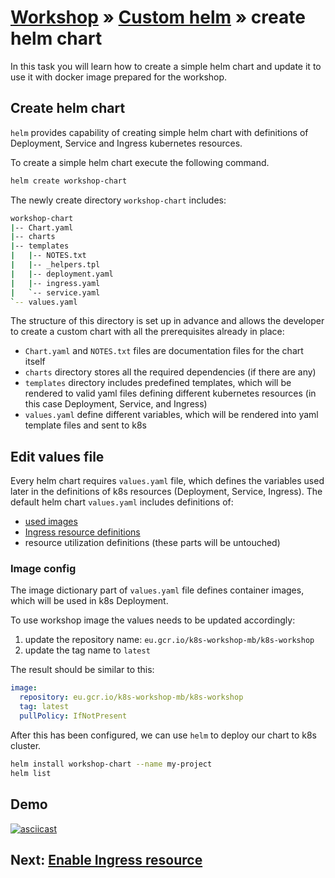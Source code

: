 # [Workshop](../README.md) &raquo; [Custom helm](./README.md) &raquo; create helm chart

In this task you will learn how to create a simple helm chart and update it to
use it with docker image prepared for the workshop.

## Create helm chart

`helm` provides capability of creating simple helm chart with definitions
of Deployment, Service and Ingress kubernetes resources.

To create a simple helm chart execute the following command.

```bash
helm create workshop-chart
```

The newly create directory `workshop-chart` includes:

```bash
workshop-chart
|-- Chart.yaml
|-- charts
|-- templates
|   |-- NOTES.txt
|   |-- _helpers.tpl
|   |-- deployment.yaml
|   |-- ingress.yaml
|   `-- service.yaml
`-- values.yaml
```

The structure of this directory is set up in advance and allows the developer to
create a custom chart with all the prerequisites already in place:

- `Chart.yaml` and `NOTES.txt` files are documentation files for the chart
  itself
- `charts` directory stores all the required dependencies (if there are any)
- `templates` directory includes predefined templates, which will be rendered to
  valid yaml files defining different kubernetes resources (in this case
  Deployment, Service, and Ingress)
- `values.yaml` define different variables, which will be rendered into yaml
  template files and sent to k8s

## Edit values file

Every helm chart requires `values.yaml` file, which defines the variables used
later in the definitions of k8s resources (Deployment, Service, Ingress). The
default helm chart `values.yaml` includes definitions of:

- [used images](#image-config)
- [Ingress resource definitions](#ingress-config)
- resource utilization definitions (these parts will be untouched)

### Image config

The image dictionary part of `values.yaml` file defines container images, which
will be used in k8s Deployment.

To use workshop image the values needs to be updated accordingly:

1. update the repository name: `eu.gcr.io/k8s-workshop-mb/k8s-workshop`
2. update the tag name to `latest`

The result should be similar to this:

```yaml
image:
  repository: eu.gcr.io/k8s-workshop-mb/k8s-workshop
  tag: latest
  pullPolicy: IfNotPresent
```

After this has been configured, we can use `helm` to deploy our chart to k8s
cluster.

```bash
helm install workshop-chart --name my-project
helm list
```

## Demo

[![asciicast](https://asciinema.org/a/0WVHLySWODgjdOIuqnZFoLH57.svg)](https://asciinema.org/a/0WVHLySWODgjdOIuqnZFoLH57)

## Next: [Enable Ingress resource](./02_enable_ingress.md)

